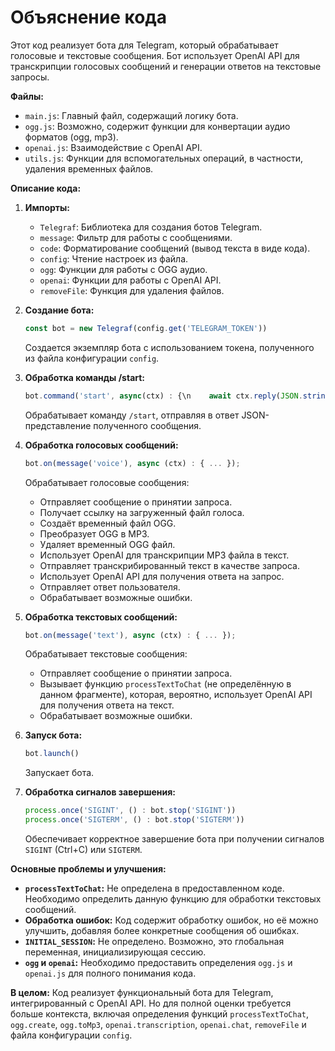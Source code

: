 # Объяснение кода

Этот код реализует бота для Telegram, который обрабатывает голосовые и текстовые сообщения.  Бот использует OpenAI API для транскрипции голосовых сообщений и генерации ответов на текстовые запросы.

**Файлы:**

* `main.js`:  Главный файл, содержащий логику бота.
* `ogg.js`:  Возможно, содержит функции для конвертации аудио форматов (ogg, mp3).
* `openai.js`:  Взаимодействие с OpenAI API.
* `utils.js`:  Функции для вспомогательных операций, в частности, удаления временных файлов.


**Описание кода:**

1. **Импорты:**
   - `Telegraf`: Библиотека для создания ботов Telegram.
   - `message`: Фильтр для работы с сообщениями.
   - `code`: Форматирование сообщений (вывод текста в виде кода).
   - `config`: Чтение настроек из файла.
   - `ogg`: Функции для работы с OGG аудио.
   - `openai`: Функции для работы с OpenAI API.
   - `removeFile`: Функция для удаления файлов.


2. **Создание бота:**
   ```javascript
   const bot = new Telegraf(config.get('TELEGRAM_TOKEN'))
   ```
   Создается экземпляр бота с использованием токена, полученного из файла конфигурации `config`.


3. **Обработка команды /start:**
   ```javascript
   bot.command('start', async(ctx) : {\n    await ctx.reply(JSON.stringify(ctx.message));\n})
   ```
   Обрабатывает команду `/start`, отправляя в ответ JSON-представление полученного сообщения.


4. **Обработка голосовых сообщений:**
   ```javascript
   bot.on(message('voice'), async (ctx) : { ... });
   ```
   Обрабатывает голосовые сообщения:
   - Отправляет сообщение о принятии запроса.
   - Получает ссылку на загруженный файл голоса.
   - Создаёт временный файл OGG.
   - Преобразует OGG в MP3.
   - Удаляет временный OGG файл.
   - Использует OpenAI для транскрипции MP3 файла в текст.
   - Отправляет транскрибированный текст в качестве запроса.
   - Использует OpenAI API для получения ответа на запрос.
   - Отправляет ответ пользователя.
   - Обрабатывает возможные ошибки.


5. **Обработка текстовых сообщений:**
   ```javascript
   bot.on(message('text'), async (ctx) : { ... });
   ```
   Обрабатывает текстовые сообщения:
   - Отправляет сообщение о принятии запроса.
   - Вызывает функцию `processTextToChat` (не определённую в данном фрагменте), которая, вероятно, использует OpenAI API для получения ответа на текст.
   - Обрабатывает возможные ошибки.


6. **Запуск бота:**
   ```javascript
   bot.launch()
   ```
   Запускает бота.


7. **Обработка сигналов завершения:**
   ```javascript
   process.once('SIGINT', () : bot.stop('SIGINT'))
   process.once('SIGTERM', () : bot.stop('SIGTERM'))
   ```
   Обеспечивает корректное завершение бота при получении сигналов `SIGINT` (Ctrl+C) или `SIGTERM`.


**Основные проблемы и улучшения:**

* **`processTextToChat`:**  Не определена в предоставленном коде. Необходимо определить данную функцию для обработки текстовых сообщений.
* **Обработка ошибок:**  Код содержит обработку ошибок, но её можно улучшить, добавляя более конкретные сообщения об ошибках.
* **`INITIAL_SESSION`:** Не определено.  Возможно, это глобальная переменная, инициализирующая сессию.
* **`ogg` и `openai`:** Необходимо предоставить определения `ogg.js` и `openai.js` для полного понимания кода.


**В целом:** Код реализует функциональный бота для Telegram, интегрированный с OpenAI API. Но для полной оценки требуется больше контекста, включая определения функций `processTextToChat`, `ogg.create`, `ogg.toMp3`, `openai.transcription`, `openai.chat`, `removeFile` и файла конфигурации `config`.